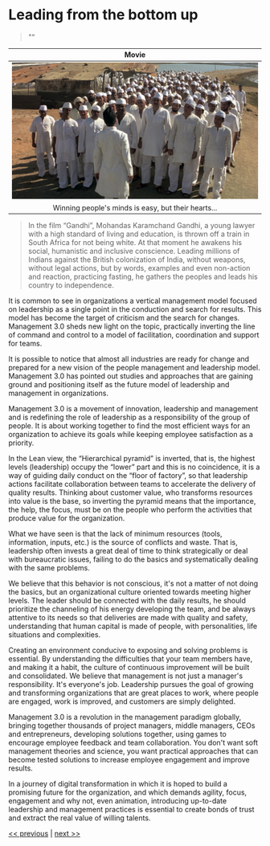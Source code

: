 # Leading from the bottom up

>""

| Movie |
| :---: |
|![](../../images/leading_from_the_bottom_up.png)|
|Winning people's minds is easy, but their hearts...|

>In the film “Gandhi”, Mohandas Karamchand Gandhi, a young lawyer with a high standard of living and education, is thrown off a train in South Africa for not being white. At that moment he awakens his social, humanistic and inclusive conscience. Leading millions of Indians against the British colonization of India, without weapons, without legal actions, but by words, examples and even non-action and reaction, practicing fasting, he gathers the peoples and leads his country to independence.

It is common to see in organizations a vertical management model focused on leadership as a single point in the conduction and search for results. This model has become the target of criticism and the search for changes. Management 3.0 sheds new light on the topic, practically inverting the line of command and control to a model of facilitation, coordination and support for teams.

It is possible to notice that almost all industries are ready for change and prepared for a new vision of the people management and leadership model. Management 3.0 has pointed out studies and approaches that are gaining ground and positioning itself as the future model of leadership and management in organizations.

Management 3.0 is a movement of innovation, leadership and management and is redefining the role of leadership as a responsibility of the group of people. It is about working together to find the most efficient ways for an organization to achieve its goals while keeping employee satisfaction as a priority.

In the Lean view, the “Hierarchical pyramid” is inverted, that is, the highest levels (leadership) occupy the “lower” part and this is no coincidence, it is a way of guiding daily conduct on the “floor of factory”, so that leadership actions facilitate collaboration between teams to accelerate the delivery of quality results. Thinking about customer value, who transforms resources into value is the base, so inverting the pyramid means that the importance, the help, the focus, must be on the people who perform the activities that produce value for the organization.

What we have seen is that the lack of minimum resources (tools, information, inputs, etc.) is the source of conflicts and waste. That is, leadership often invests a great deal of time to think strategically or deal with bureaucratic issues, failing to do the basics and systematically dealing with the same problems.

We believe that this behavior is not conscious, it's not a matter of not doing the basics, but an organizational culture oriented towards meeting higher levels. The leader should be connected with the daily results, he should prioritize the channeling of his energy developing the team, and be always attentive to its needs so that deliveries are made with quality and safety, understanding that human capital is made of people, with personalities, life situations and complexities.

Creating an environment conducive to exposing and solving problems is essential. By understanding the difficulties that your team members have, and making it a habit, the culture of continuous improvement will be built and consolidated. We believe that management is not just a manager's responsibility. It's everyone's job. Leadership pursues the goal of growing and transforming organizations that are great places to work, where people are engaged, work is improved, and customers are simply delighted.

Management 3.0 is a revolution in the management paradigm globally, bringing together thousands of project managers, middle managers, CEOs and entrepreneurs, developing solutions together, using games to encourage employee feedback and team collaboration. You don't want soft management theories and science, you want practical approaches that can become tested solutions to increase employee engagement and improve results.

In a journey of digital transformation in which it is hoped to build a promising future for the organization, and which demands agility, focus, engagement and why not, even animation, introducing up-to-date leadership and management practices is essential to create bonds of trust and extract the real value of willing talents.

[<< previous](6-whats_up_to_you.md) | [next >>](8-your_worst_enemy_you.md)
